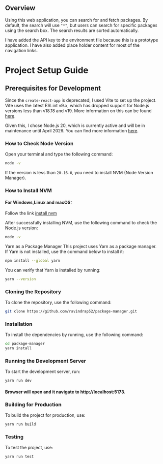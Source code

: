 ## Overview
Using this web application, you can search for and fetch packages. By default, the search will use `"*"`, but users can search for specific packages using the search box. The search results are sorted automatically.

I have added the API key to the environment file because this is a prototype application.
I have also added place holder content for most of the navigation links.

# Project Setup Guide

## Prerequisites for Development

Since the `create-react-app` is deprecated, I used Vite to set up the project. Vite uses the latest ESLint v9.x, which has dropped support for Node.js versions less than v18.18 and v19. More information on this can be found [here](https://eslint.org/docs/latest/use/migrate-to-9.0.0#drop-old-node).

Given this, I chose Node.js 20, which is currently active and will be in maintenance until April 2026. You can find more information [here](https://nodejs.org/en/about/previous-releases).

### How to Check Node Version

Open your terminal and type the following command:

```bash
node -v
```
If the version is less than `20.16.0`, you need to install NVM (Node Version Manager).

### How to Install NVM

#### For Windows,Linux and macOS:

Follow the link [install nvm](https://www.freecodecamp.org/news/node-version-manager-nvm-install-guide/)

After successfully installing NVM, use the following command to check the Node.js version:

```bash
node -v
```
Yarn as a Package Manager
This project uses Yarn as a package manager. If Yarn is not installed, use the command below to install it:

```bash
npm install --global yarn
```
You can verify that Yarn is installed by running:
```bash
yarn --version
```
### Cloning the Repository
To clone the repository, use the following command:
```bash
git clone https://github.com/ravindrap52/package-manager.git
```
### Installation
To install the dependencies by running, use the following command:
```bash
cd package-manager
yarn install
```
### Running the Development Server
To start the development server, run:
```bash
yarn run dev
```
#### Browser will open and it navigate to http://localhost:5173.

### Building for Production
To build the project for production, use:
```bash
yarn run build
```
### Testing
To test the project, use:
```bash
yarn run test
```